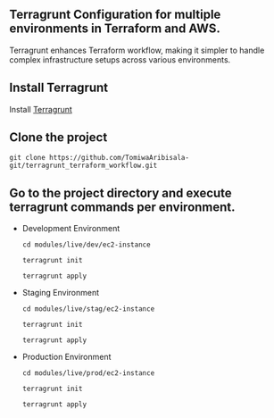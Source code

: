 ## Terragrunt Configuration for multiple environments in Terraform and AWS.
Terragrunt enhances Terraform workflow, making it simpler to handle complex infrastructure setups across various environments.

## Install Terragrunt
Install [Terragrunt](https://terragrunt.gruntwork.io/docs/getting-started/install/)

## Clone the project
```
git clone https://github.com/TomiwaAribisala-git/terragrunt_terraform_workflow.git 
```

## Go to the project directory and execute terragrunt commands per environment.
- Development Environment
    ```
    cd modules/live/dev/ec2-instance
    ```
    ```
    terragrunt init
    ```
    ```
    terragrunt apply
    ```

- Staging Environment
    ```
    cd modules/live/stag/ec2-instance
    ```
    ```
    terragrunt init
    ```
    ```
    terragrunt apply
    ```

- Production Environment
    ```
    cd modules/live/prod/ec2-instance
    ```
    ```
    terragrunt init
    ```
    ```
    terragrunt apply
    ```